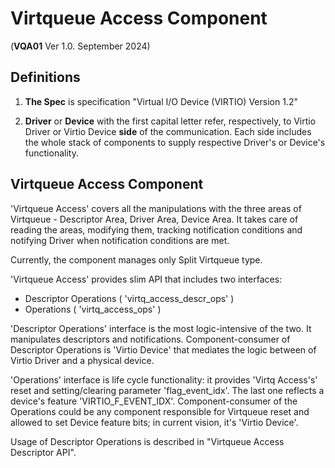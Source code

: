 # Virtqueue Access Component

(**VQA01** Ver 1.0. September 2024)


## Definitions

1) **The Spec** is specification "Virtual I/O Device (VIRTIO) Version 1.2"

2) **Driver** or **Device** with the first capital letter refer, respectively,
to Virtio Driver or Virtio Device **side** of the communication. Each side includes the whole stack of components to supply respective Driver's or Device's functionality.


## Virtqueue Access Component

'Virtqueue Access' covers all the manipulations with the three areas
of Virtqueue - Descriptor Area, Driver Area, Device Area. It takes
care of reading the areas, modifying them, tracking
notification conditions and notifying Driver when notification conditions
are met.

Currently, the component manages only Split Virtqueue type.

'Virtqueue Access' provides slim API that includes two interfaces:

- Descriptor Operations ( 'virtq\_access\_descr\_ops' )
- Operations ( 'virtq\_access\_ops' )


'Descriptor Operations' interface is the most logic-intensive of the two.
It manipulates descriptors and notifications.
Component-consumer of Descriptor Operations is 'Virtio Device' that mediates the logic between of Virtio Driver and a physical device.

'Operations' interface is life cycle functionality: it provides
'Virtq Access's' reset and setting/clearing parameter 'flag\_event\_idx'. The last one reflects a device's feature 'VIRTIO\_F\_EVENT\_IDX'.
Component-consumer of the Operations could be any component responsible
for Virtqueue reset and allowed to set Device feature bits;
in current vision, it's 'Virtio Device'.

Usage of Descriptor Operations is described in "Virtqueue Access Descriptor API".

